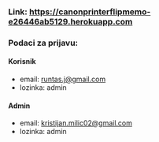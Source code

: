 ### Link: https://canonprinterflipmemo-e26446ab5129.herokuapp.com

### Podaci za prijavu:

#### Korisnik
* email: runtas.j@gmail.com
* lozinka: admin

#### Admin
* email: kristijan.milic02@gmail.com
* lozinka: admin
